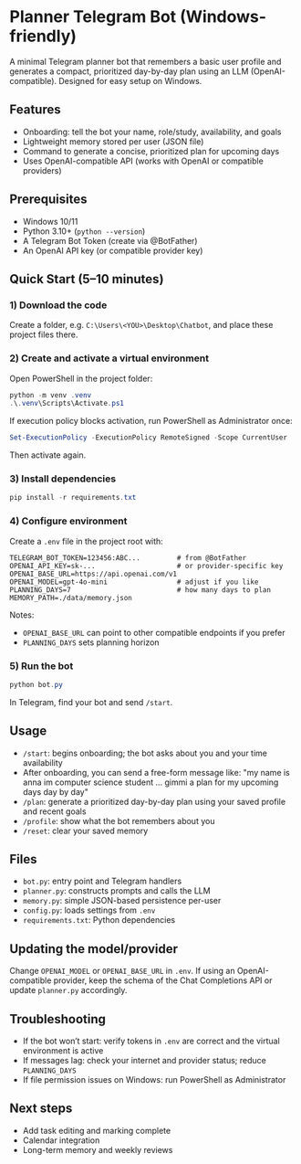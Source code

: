 # Planner Telegram Bot (Windows-friendly)

A minimal Telegram planner bot that remembers a basic user profile and generates a compact, prioritized day-by-day plan using an LLM (OpenAI-compatible). Designed for easy setup on Windows.

## Features
- Onboarding: tell the bot your name, role/study, availability, and goals
- Lightweight memory stored per user (JSON file)
- Command to generate a concise, prioritized plan for upcoming days
- Uses OpenAI-compatible API (works with OpenAI or compatible providers)

## Prerequisites
- Windows 10/11
- Python 3.10+ (`python --version`)
- A Telegram Bot Token (create via @BotFather)
- An OpenAI API key (or compatible provider key)

## Quick Start (5–10 minutes)

### 1) Download the code
Create a folder, e.g. `C:\Users\<YOU>\Desktop\Chatbot`, and place these project files there.

### 2) Create and activate a virtual environment
Open PowerShell in the project folder:

```powershell
python -m venv .venv
.\.venv\Scripts\Activate.ps1
```

If execution policy blocks activation, run PowerShell as Administrator once:
```powershell
Set-ExecutionPolicy -ExecutionPolicy RemoteSigned -Scope CurrentUser
```
Then activate again.

### 3) Install dependencies
```powershell
pip install -r requirements.txt
```

### 4) Configure environment
Create a `.env` file in the project root with:

```
TELEGRAM_BOT_TOKEN=123456:ABC...         # from @BotFather
OPENAI_API_KEY=sk-...                    # or provider-specific key
OPENAI_BASE_URL=https://api.openai.com/v1
OPENAI_MODEL=gpt-4o-mini                 # adjust if you like
PLANNING_DAYS=7                          # how many days to plan
MEMORY_PATH=./data/memory.json
```

Notes:
- `OPENAI_BASE_URL` can point to other compatible endpoints if you prefer
- `PLANNING_DAYS` sets planning horizon

### 5) Run the bot
```powershell
python bot.py
```

In Telegram, find your bot and send `/start`.

## Usage
- `/start`: begins onboarding; the bot asks about you and your time availability
- After onboarding, you can send a free-form message like:
  "my name is anna im computer science student ... gimmi a plan for my upcoming days day by day"
- `/plan`: generate a prioritized day-by-day plan using your saved profile and recent goals
- `/profile`: show what the bot remembers about you
- `/reset`: clear your saved memory

## Files
- `bot.py`: entry point and Telegram handlers
- `planner.py`: constructs prompts and calls the LLM
- `memory.py`: simple JSON-based persistence per-user
- `config.py`: loads settings from `.env`
- `requirements.txt`: Python dependencies

## Updating the model/provider
Change `OPENAI_MODEL` or `OPENAI_BASE_URL` in `.env`. If using an OpenAI-compatible provider, keep the schema of the Chat Completions API or update `planner.py` accordingly.

## Troubleshooting
- If the bot won’t start: verify tokens in `.env` are correct and the virtual environment is active
- If messages lag: check your internet and provider status; reduce `PLANNING_DAYS`
- If file permission issues on Windows: run PowerShell as Administrator

## Next steps
- Add task editing and marking complete
- Calendar integration
- Long-term memory and weekly reviews
